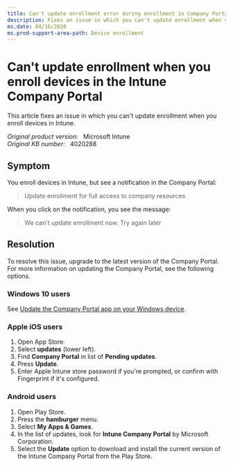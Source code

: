 ```yaml
---
title: Can't update enrollment error during enrollment in Company Portal
description: Fixes an issue in which you can't update enrollment when you enroll devices in Intune.
ms.date: 04/16/2020
ms.prod-support-area-path: Device enrollment
---
```

# Can't update enrollment when you enroll devices in the Intune Company Portal

This article fixes an issue in which you can't update enrollment when you enroll devices in Intune.

_Original product version:_ &nbsp; Microsoft Intune  
_Original KB number:_ &nbsp; 4020288

## Symptom

You enroll devices in Intune, but see a notification in the Company Portal:  

> Update enrollment for full access to company resources

When you click on the notification, you see the message:

> We can't update enrollment now. Try again later

## Resolution

To resolve this issue, upgrade to the latest version of the Company Portal. For more information on updating the Company Portal, see the following options.

### Windows 10 users

See [Update the Company Portal app on your Windows device](/mem/intune/user-help/install-a-new-version-of-the-company-portal-app#update-the-company-portal-app-on-your-windows-device).

### Apple iOS users

1. Open App Store.
2. Select **updates** (lower left).
3. Find **Company Portal** in list of **Pending updates**.
4. Press **Update**.
5. Enter Apple Intune store password if you're prompted, or confirm with Fingerprint if it's configured.

### Android users

1. Open Play Store.
2. Press the **hamburger** menu.
3. Select **My Apps & Games**.
4. In the list of updates, look for **Intune Company Portal** by Microsoft Corporation.
5. Select the **Update** option to download and install the current version of the Intune Company Portal from the Play Store.
